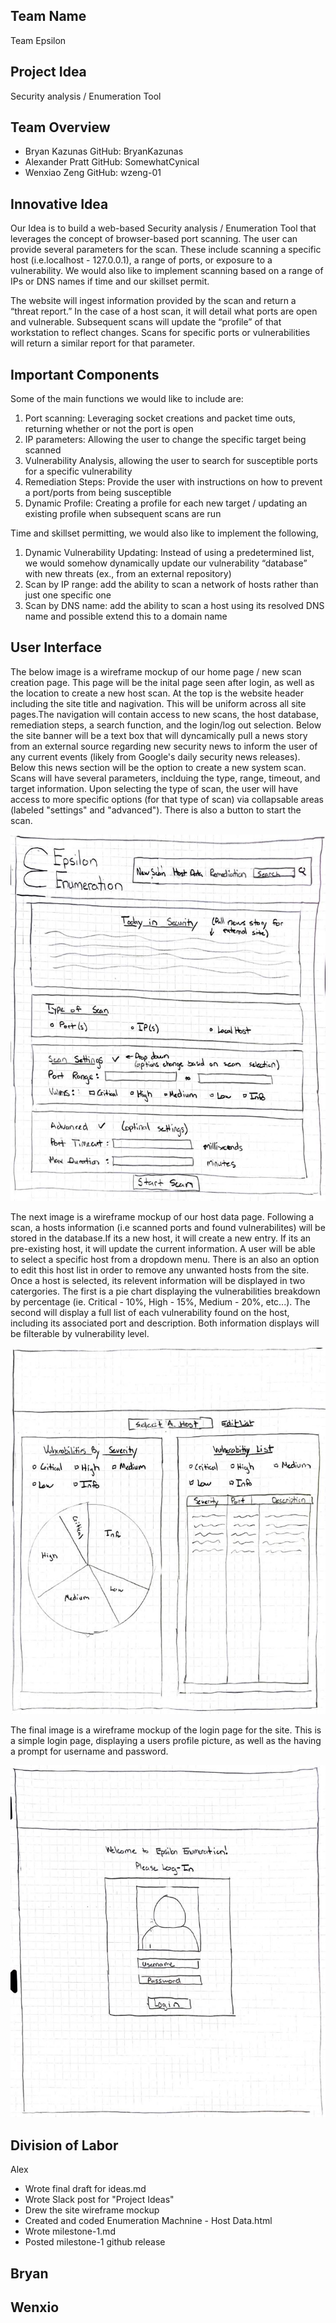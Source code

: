 Team Name
---------------------------------------------------------------------------------------------------------------------------------------------------------------------
Team Epsilon

Project Idea
---------------------------------------------------------------------------------------------------------------------------------------------------------------------
Security analysis / Enumeration Tool

Team Overview
--------------------------------------------------------------------------------------------------------------------------------------------------------------------

- Bryan Kazunas GitHub: BryanKazunas
- Alexander Pratt GitHub: SomewhatCynical
- Wenxiao Zeng GitHub: wzeng-01
 
Innovative Idea
-------------------------------------------------------------------------------------------------------------------------------------------------------------------

Our Idea is to build a web-based Security analysis / Enumeration Tool that leverages the concept of browser-based port scanning. The user can provide several parameters for the scan. These include scanning a specific host (i.e.localhost - 127.0.0.1), a range of ports, or exposure to a vulnerability. We would also like to implement scanning based on a range of IPs or DNS names if time and our skillset permit.

The website will ingest information provided by the scan and return a “threat report.” In the case of a host scan, it will detail what ports are open and vulnerable. Subsequent scans will update the “profile” of that workstation to reflect changes. Scans for specific ports or vulnerabilities will return a similar report for that parameter. 

Important Components
-------------------------------------------------------------------------------------------------------------------------------------------------------------------
Some of the main functions we would like to include are:

1. Port scanning: Leveraging socket creations and packet time outs, returning whether or not the port is open 
2. IP parameters: Allowing the user to change the specific target being scanned
3. Vulnerability Analysis, allowing the user to search for susceptible ports for a specific vulnerability
4. Remediation Steps: Provide the user with instructions on how to prevent a port/ports from being susceptible
5. Dynamic Profile: Creating a profile for each new target / updating an existing profile when subsequent scans are run

Time and skillset permitting, we would also like to implement the following,

1. Dynamic Vulnerability Updating: Instead of using a predetermined list, we would somehow dynamically update our vulnerability “database” with new threats (ex., from an external repository)
2. Scan by IP range: add the ability to scan a network of hosts rather than just one specific one
3. Scan by DNS name: add the ability to scan a host using its resolved DNS name and possible extend this to a domain name

User Interface
-------------------------------------------------------------------------------------------------------------------------------------------------------------------

The below image is a wireframe mockup of our home page / new scan creation page. This page will be the inital page seen after login, as well as the location to create a new host scan. At the top is the website header including the site title and nagivation. This
will be uniform across all site pages.The navigation will contain access to new scans, the host database, remediation steps, a search function, and the login/log out selection. Below the site banner will be a text box that will dyncamically pull a news story from an external source regarding new security news to inform the user of any current events (likely from Google's daily security news releases). Below this news section will be the option to create a new system scan. Scans will have several parameters, inclduing the type, range, timeout, and target information. Upon selecting the type of scan, the user will have access to more specific options (for that type of scan) via collapsable areas (labeled "settings" and "advanced"). There is also a button to start the scan.

![home_page_wireframe](/images/home_wireframe.JPG)

The next image is a wireframe mockup of our host data page. Following a scan, a hosts information (i.e scanned ports and found vulnerabilites) will be stored in the database.If its a new host, it will create a new entry. If its an pre-existing host, it will update the current information. A user will be able to select a specific host from a dropdown menu. There is an also an option to edit this host list in order to remove any unwanted hosts from the site. Once a host is selected, its relevent information  will be displayed in two catergories. The first is a pie chart displaying the vulnerabilities breakdown by percentage (ie. Critical - 10%, High - 15%, Medium - 20%, etc...). The second will display a full list of each vulnerability found on the host, including its associated port and description. Both information displays will be filterable by vulnerability level. 

![host_data_wireframe](/images/host_data_wireframe.JPG)

The final image is a wireframe mockup of the login page for the site. This is a simple login page, displaying a users profile picture, as well as the having a prompt for username and password. 

![login_wireframe](/images/login_wireframe.JPG)


Division of Labor
-------------------------------------------------------------------------------------------------------------------------------------------------------------------

Alex
- Wrote final draft for ideas.md
- Wrote Slack post for "Project Ideas"
- Drew the site wireframe mockup
- Created and coded Enumeration Machnine - Host Data.html
- Wrote milestone-1.md
- Posted milestone-1 github release

Bryan
- 

Wenxio
- 
